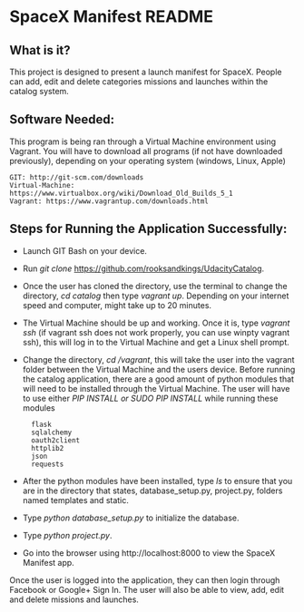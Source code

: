 # SpaceX Manifest README

## What is it?

This project is designed to present a launch manifest for SpaceX.  People can add, edit and delete categories missions and launches within the catalog system.

## Software Needed:

This program is being ran through a Virtual Machine environment using Vagrant. You will have to download all programs (if not have downloaded previously), depending on your operating system (windows, Linux, Apple)

    GIT: http://git-scm.com/downloads
    Virtual-Machine: https://www.virtualbox.org/wiki/Download_Old_Builds_5_1
    Vagrant: https://www.vagrantup.com/downloads.html


## Steps for Running the Application Successfully:

* Launch GIT Bash on your device.
* Run *git clone* https://github.com/rooksandkings/UdacityCatalog.
* Once the user has cloned the directory, use the terminal to change the directory, *cd catalog* then type *vagrant up*.  Depending on your internet speed and computer, might take up to 20 minutes.
* The Virtual Machine should be up and working.  Once it is, type *vagrant ssh* (if vagrant ssh does not work properly, you can use winpty vagrant ssh), this will log in to the Virtual Machine and get a Linux shell prompt.
* Change the directory, *cd /vagrant*, this will take the user into the vagrant folder between the Virtual Machine and the users device.
Before running the catalog application, there are a good amount of python modules that will need to be installed through the Virtual Machine.  The user will have to use either *PIP INSTALL or SUDO PIP INSTALL* while running these modules

        flask
        sqlalchemy
        oauth2client
        httplib2
        json
        requests
        
* After the python modules have been installed, type *ls* to ensure that you are in the directory that states, database_setup.py, project.py, folders named templates and static.
* Type *python database_setup.py* to initialize the database.
* Type *python project.py*.
* Go into the browser using http://localhost:8000 to view the SpaceX Manifest app.  

Once the user is logged into the application, they can then login through Facebook or Google+ Sign In. The user will also be able to view, add, edit and delete missions and launches.